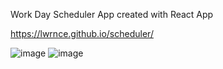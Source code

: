 Work Day Scheduler App created with React App

https://lwrnce.github.io/scheduler/

![image](https://user-images.githubusercontent.com/64458077/110295251-bf416f00-7fa5-11eb-9c66-3fc09fcf8b38.png)
![image](https://user-images.githubusercontent.com/64458077/110295285-cb2d3100-7fa5-11eb-9472-5da3058d0b7b.png)
